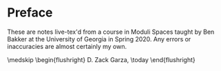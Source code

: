 # Preface

These are notes live-tex'd from a course in Moduli Spaces taught by Ben Bakker at the University of Georgia in Spring 2020.
Any errors or inaccuracies are almost certainly my own.

\medskip
\begin{flushright}
  D. Zack Garza, \today
\end{flushright}
